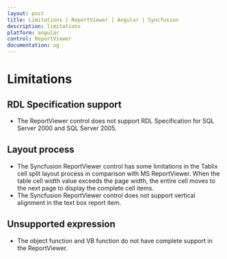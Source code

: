 ```yaml
---
layout: post
title: Limitations | ReportViewer | Angular | Syncfusion
description: limitations
platform: angular
control: ReportViewer
documentation: ug
---
```


# Limitations

## RDL Specification support

* The ReportViewer control does not support RDL Specification for SQL Server 2000 and SQL Server 2005.

## Layout process

* The Syncfusion ReportViewer control has some limitations in the Tablix cell split layout process in comparison with MS ReportViewer. When the table cell width value exceeds the page width, the entire cell moves to the next page to display the complete cell items.
* The Syncfusion ReportViewer control does not support vertical alignment in the text box report item.

## Unsupported expression

* The object function and VB function do not have complete support in the ReportViewer.